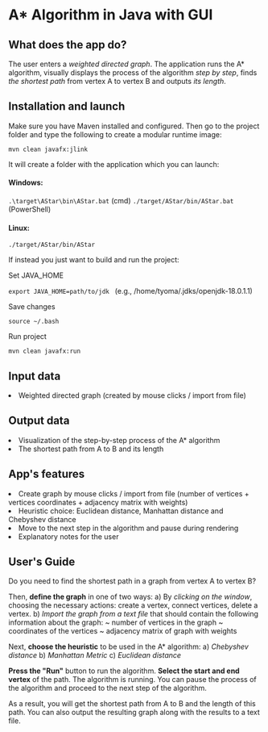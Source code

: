 <h1> A* Algorithm in Java with GUI</h1>

<h2> What does the app do?</h2>

The user enters a *weighted directed graph*. The application runs the A* algorithm, visually displays the process of the algorithm *step by step*, finds *the shortest path* from vertex A to vertex B and outputs *its length*.

<h2>Installation and launch</h2>
Make sure you have Maven installed and configured. Then go to the project folder and type the following to create a modular runtime image:

<code>mvn clean javafx:jlink</code>

It will create a folder with the application which you can launch:

<h4> Windows: </h4>

<code>.\target\AStar\bin\AStar.bat</code> (cmd)
<code>./target/AStar/bin/AStar.bat</code> (PowerShell)

<h4> Linux: </h4>

<code>./target/AStar/bin/AStar</code>

If instead you just want to build and run the project:

Set JAVA_HOME

<code>export JAVA_HOME=path/to/jdk </code> (e.g., /home/tyoma/.jdks/openjdk-18.0.1.1)

Save changes

<code>source ~/.bash</code> 

Run project

<code>mvn clean javafx:run</code> 

<h2>Input data</h2>

<li>Weighted directed graph (created by mouse clicks / import from file)</li>

<h2>Output data</h2>

<li>Visualization of the step-by-step process of the A* algorithm <br/></li>
<li>The shortest path from A to B and its length<br/></li>

<h2>App's features</h2>
<li>Create graph by mouse clicks / import from file (number of vertices + vertices coordinates + adjacency matrix with weights)</li>
<li>Heuristic choice: Euclidean distance, Manhattan distance and Chebyshev distance</li>
<li>Move to the next step in the algorithm and pause during rendering</li>
<li>Explanatory notes for the user</li>
<h2>User's Guide</h2>
<p> Do you need to find the shortest path in a graph from vertex A to vertex B?

Then, **define the graph** in one of two ways:
a) By *clicking on the window*, choosing the necessary actions: create a vertex, connect vertices, delete a vertex.
b) *Import the graph from a text file* that should contain the following information about the graph:
  ~ number of vertices in the graph
  ~ coordinates of the vertices
  ~ adjacency matrix of graph with weights

Next, **choose the heuristic** to be used in the A* algorithm:
a) *Chebyshev distance*
b) *Manhattan Metric*
c) *Euclidean distance*

**Press the "Run"** button to run the algorithm.
**Select the start and end vertex** of the path.
The algorithm is running.
You can pause the process of the algorithm and proceed to the next step of the algorithm.

As a result, you will get the shortest path from A to B and the length of this path.
You can also output the resulting graph along with the results to a text file.</p>
